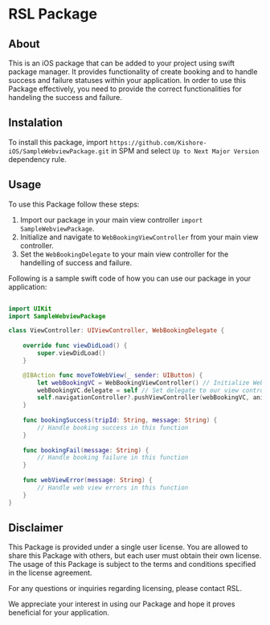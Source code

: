 # RSL Package

## About

This is an iOS package that can be added to your project using swift package manager. It provides functionality of create booking and to handle success and failure statuses within your application. In order to use this Package effectively, you need to provide the correct functionalities for handeling the success and failure.

## Instalation

To install this package, import `https://github.com/Kishore-iOS/SampleWebviewPackage.git` in SPM and select `Up to Next Major Version` dependency rule.

## Usage

To use this Package follow these steps:
1. Import our package in your main view controller `import SampleWebviewPackage`.
2. Initialize and navigate to `WebBookingViewController` from your main view controller.
3. Set the `WebBookingDelegate` to your main view controller for the handelling of success and failure.

 Following is a sample swift code of how you can use our package in your application:

```swift

import UIKit
import SampleWebviewPackage

class ViewController: UIViewController, WebBookingDelegate {
    
    override func viewDidLoad() {
        super.viewDidLoad()
    }

    @IBAction func moveToWebView(_ sender: UIButton) {
        let webBookingVC = WebBookingViewController() // Initialize WebBookingViewController
        webBookingVC.delegate = self // Set delegate to our view controller
        self.navigationController?.pushViewController(webBookingVC, animated: true) // Navigate to web booking controller
    }
    
    func bookingSuccess(tripId: String, message: String) {
        // Handle booking success in this function
    }
    
    func bookingFail(message: String) {
        // Handle booking failure in this function
    }
    
    func webViewError(message: String) {
        // Handle web view errors in this function
    }
}

```

## Disclaimer

This Package is provided under a single user license. You are allowed to share this Package with others, but each user must obtain their own license. The usage of this Package is subject to the terms and conditions specified in the license agreement.

For any questions or inquiries regarding licensing, please contact RSL.

We appreciate your interest in using our Package and hope it proves beneficial for your application.
